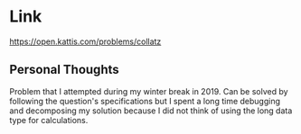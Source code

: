 # Link

https://open.kattis.com/problems/collatz

## Personal Thoughts

Problem that I attempted during my winter break in 2019. Can be solved by following the question's specifications but I spent a long time debugging and decomposing my solution because I did not think of using the long data type for calculations.

